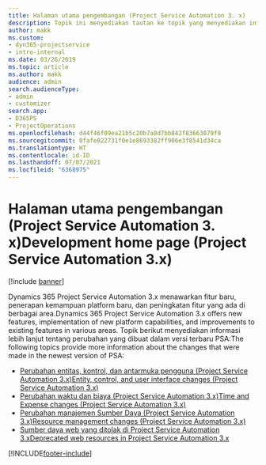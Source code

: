 ```yaml
---
title: Halaman utama pengembangan (Project Service Automation 3. x)
description: Topik ini menyediakan tautan ke topik yang menyediakan informasi pengembangan untuk Dynamics 365 Project Service Automation (PSA) versi 3. x.
author: makk
ms.custom:
- dyn365-projectservice
- intro-internal
ms.date: 03/26/2019
ms.topic: article
ms.author: makk
audience: admin
search.audienceType:
- admin
- customizer
search.app:
- D365PS
- ProjectOperations
ms.openlocfilehash: d44f46f09ea21b5c20b7a8d7bb842f83663879f9
ms.sourcegitcommit: 0fafe022731f0e1e8693382ff906e3f8541d34ca
ms.translationtype: HT
ms.contentlocale: id-ID
ms.lasthandoff: 07/07/2021
ms.locfileid: "6368975"
---
```

# <a name="development-home-page-project-service-automation-3x"></a><span data-ttu-id="bfc70-103">Halaman utama pengembangan (Project Service Automation 3. x)</span><span class="sxs-lookup"><span data-stu-id="bfc70-103">Development home page (Project Service Automation 3.x)</span></span>

[!include [banner](../../includes/psa-now-project-operations.md)]

<span data-ttu-id="bfc70-104">Dynamics 365 Project Service Automation 3.x menawarkan fitur baru, penerapan kemampuan platform baru, dan peningkatan fitur yang ada di berbagai area.</span><span class="sxs-lookup"><span data-stu-id="bfc70-104">Dynamics 365 Project Service Automation 3.x offers new features, implementation of new platform capabilities, and improvements to existing features in various areas.</span></span> <span data-ttu-id="bfc70-105">Topik berikut menyediakan informasi lebih lanjut tentang perubahan yang dibuat dalam versi terbaru PSA:</span><span class="sxs-lookup"><span data-stu-id="bfc70-105">The following topics provide more information about the changes that were made in the newest version of PSA:</span></span>

- [<span data-ttu-id="bfc70-106">Perubahan entitas, kontrol, dan antarmuka pengguna (Project Service Automation 3.x)</span><span class="sxs-lookup"><span data-stu-id="bfc70-106">Entity, control, and user interface changes (Project Service Automation 3.x)</span></span>](../developer-guides/entity-changes-v3.x.md)
- [<span data-ttu-id="bfc70-107">Perubahan waktu dan biaya (Project Service Automation 3.x)</span><span class="sxs-lookup"><span data-stu-id="bfc70-107">Time and Expense changes (Project Service Automation 3.x)</span></span>](../developer-guides/time-expense-changes-v3.x.md)
- [<span data-ttu-id="bfc70-108">Perubahan manajemen Sumber Daya (Project Service Automation 3.x)</span><span class="sxs-lookup"><span data-stu-id="bfc70-108">Resource management changes (Project Service Automation 3.x)</span></span>](../developer-guides/resource-management-changes-v3.x.md)
- [<span data-ttu-id="bfc70-109">Sumber daya web yang ditolak di Project Service Automation 3.x</span><span class="sxs-lookup"><span data-stu-id="bfc70-109">Deprecated web resources in Project Service Automation 3.x</span></span>](../developer-guides/web-resources-deprecated-v3.x.md)


[!INCLUDE[footer-include](../../includes/footer-banner.md)]